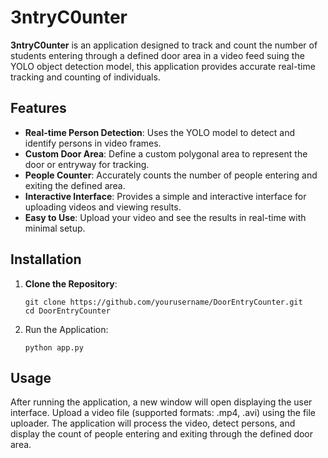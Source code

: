 # 3ntryC0unter

**3ntryC0unter** is an application designed to track and count the number of students entering through a defined door area in a video feed suing the YOLO object detection model, this application provides accurate real-time tracking and counting of individuals.

## Features

- **Real-time Person Detection**: Uses the YOLO model to detect and identify persons in video frames.
- **Custom Door Area**: Define a custom polygonal area to represent the door or entryway for tracking.
- **People Counter**: Accurately counts the number of people entering and exiting the defined area.
- **Interactive Interface**: Provides a simple and interactive interface for uploading videos and viewing results.
- **Easy to Use**: Upload your video and see the results in real-time with minimal setup.

## Installation

1. **Clone the Repository**:
   ```
   git clone https://github.com/yourusername/DoorEntryCounter.git
   cd DoorEntryCounter
   ```
2. Run the Application:
   ```
   python app.py
   ```

## Usage

After running the application, a new window will open displaying the user interface.
Upload a video file (supported formats: .mp4, .avi) using the file uploader.
The application will process the video, detect persons, and display the count of people entering and exiting through the defined door area.

